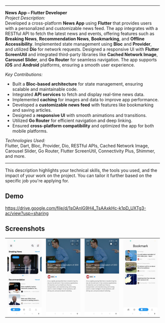 
---

**News App – Flutter Developer**  
*Project Description:*  
Developed a cross-platform **News App** using **Flutter** that provides users with a personalized and customizable news feed. The app integrates with a RESTful API to fetch the latest news and events, offering features such as **Breaking News**, **Recommendation News**, **Bookmarking**, and **Offline Accessibility**. Implemented state management using **Bloc** and **Provider**, and utilized **Dio** for network requests. Designed a responsive UI with **Flutter ScreenUtil** and integrated third-party libraries like **Cached Network Image**, **Carousel Slider**, and **Go Router** for seamless navigation. The app supports **iOS** and **Android** platforms, ensuring a smooth user experience.

*Key Contributions:*  
- Built a **Bloc-based architecture** for state management, ensuring scalable and maintainable code.  
- Integrated **API services** to fetch and display real-time news data.  
- Implemented **caching** for images and data to improve app performance.  
- Developed a **customizable news feed** with features like bookmarking and saving articles.  
- Designed a **responsive UI** with smooth animations and transitions.  
- Utilized **Go Router** for efficient navigation and deep linking.  
- Ensured **cross-platform compatibility** and optimized the app for both mobile platforms.  

*Technologies Used:*  
Flutter, Dart, Bloc, Provider, Dio, RESTful APIs, Cached Network Image, Carousel Slider, Go Router, Flutter ScreenUtil, Connectivity Plus, Shimmer, and more.

---

This description highlights your technical skills, the tools you used, and the impact of your work on the project. You can tailor it further based on the specific job you're applying for.

## Demo

https://drive.google.com/file/d/1sOAnlG9H4_TsAAxkHc-k1pD_UXTg3-ac/view?usp=sharing



## Screenshots

<table>
  <tr>
    <td><img src="1.jpeg" alt="Screenshot 1"></td>
    <td><img src="2.jpeg" alt="Screenshot 2"></td>
    <td><img src="3.jpeg" alt="Screenshot 3"></td>
    <td><img src="4.jpeg" alt="Screenshot 4"></td>
  </tr>
</table>

